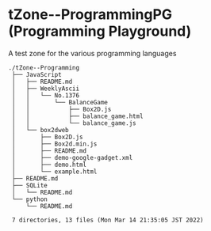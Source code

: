 # tZone--ProgrammingPG (Programming Playground)

A test zone for the various programming languages


    ./tZone--Programming
     ├── JavaScript
     │   ├── README.md
     │   ├── WeeklyAscii
     │   │   └── No.1376
     │   │       └── BalanceGame
     │   │           ├── Box2D.js
     │   │           ├── balance_game.html
     │   │           └── balance_game.js
     │   └── box2dweb
     │       ├── Box2D.js
     │       ├── Box2d.min.js
     │       ├── README.md
     │       ├── demo-google-gadget.xml
     │       ├── demo.html
     │       └── example.html
     ├── README.md
     ├── SQLite
     │   └── README.md
     └── python
         └── README.md
     
     7 directories, 13 files (Mon Mar 14 21:35:05 JST 2022)

